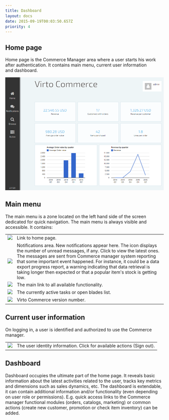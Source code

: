 ```yaml
---
title: Dashboard
layout: docs
date: 2015-09-19T00:03:50.657Z
priority: 4
---
```

## Home page

Home page is the Commerce Manager area where a user starts his work after authentication. It contains main menu, current user information and dashboard.

![](../../assets/images/docs/image2015-6-19_11-49-44.png)

## Main menu

The main menu is a zone located on the left hand side of the screen dedicated for quick navigation. The main menu is always visible and accessible. It contains:

<table>
    <tr>
        <td><img src="assets/images/docs/image2015-6-12_10-47-49.png" /></td>
        <td>Link to home page.</td>
    </tr>
    <tr>
        <td><img src="assets/images/docs/image2015-6-12_10-54-44.png" /></td>
        <td>Notifications area. New notifications appear here. The icon displays the number of unread messages, if any. Click to view the latest ones. The messages are sent from Commerce manager system reporting that some important event happened. For instance, it could be a data export progress report, a warning indicating that data retrieval is taking longer then expected or that a popular item's stock is getting low.</td>
    </tr>
    <tr>
        <td><img src="assets/images/docs/image2015-6-12_11-30-58.png" /></td>
        <td>The main link to all available functionality.</td>
    </tr>
    <tr>
        <td><img src="assets/images/docs/image2015-6-12_11-36-5.png" /></td>
        <td>The currently active tasks or open blades list.</td>
    </tr>
    <tr>
        <td><img src="assets/images/docs/image2015-6-12_11-38-55.png" /></td>
        <td>Virto Commerce version number.</td>
    </tr>
</table>

## Current user information

On logging in, a user is identified and authorized to use the Commerce manager.

<table>
    <tr>
        <td><img src="assets/images/docs/image2015-6-12_11-50-55.png" /></td>
        <td>The user identity information. Click for available actions (Sign out).</td>
    </tr>
</table>

## Dashboard

Dashboard occupies the ultimate part of the home page. It reveals basic information about the latest activities related to the user, tracks key metrics and dimensions such as sales dynamics, etc. The dashboard is extendable, it can contain additional information and/or functionality (even depending on user role or permissions). E.g. quick access links to the Commerce manager functional modules (orders, catalogs, marketing) or common actions (create new customer, promotion or check item inventory) can be added.